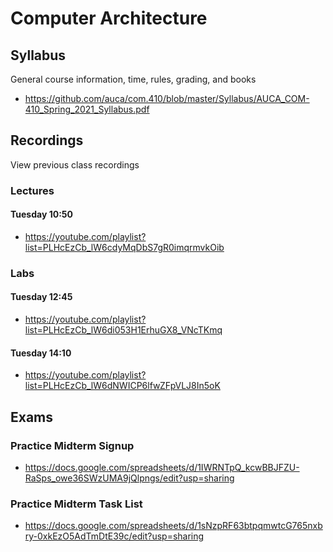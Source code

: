 Computer Architecture
=====================

## Syllabus

General course information, time, rules, grading, and books

* <https://github.com/auca/com.410/blob/master/Syllabus/AUCA_COM-410_Spring_2021_Syllabus.pdf>

## Recordings

View previous class recordings

### Lectures

#### Tuesday 10:50

* <https://youtube.com/playlist?list=PLHcEzCb_lW6cdyMqDbS7gR0imqrmvkOib>

### Labs

#### Tuesday 12:45

* <https://youtube.com/playlist?list=PLHcEzCb_lW6di053H1ErhuGX8_VNcTKmq>

#### Tuesday 14:10

* <https://youtube.com/playlist?list=PLHcEzCb_lW6dNWICP6lfwZFpVLJ8In5oK>

## Exams

### Practice Midterm Signup

* <https://docs.google.com/spreadsheets/d/1IWRNTpQ_kcwBBJFZU-RaSps_owe36SWzUMA9jQlpngs/edit?usp=sharing>

### Practice Midterm Task List

* <https://docs.google.com/spreadsheets/d/1sNzpRF63btpqmwtcG765nxbry-0xkEzO5AdTmDtE39c/edit?usp=sharing>
